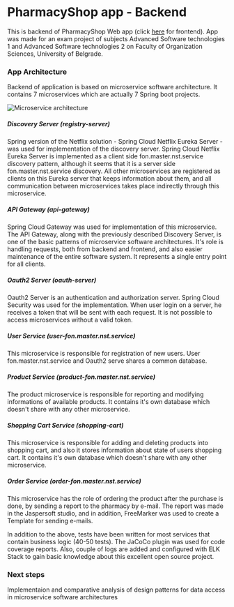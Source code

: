 # PharmacyShop app - Backend

This is backend of PharmacyShop Web app (click [here](https://github.com/aleksandar95si/NST-Project-Frontend) for frontend). App was made for an exam project of subjects Advanced Software technologies 1 and Advanced Software technologies 2 on Faculty of Organization Sciences, University of Belgrade.

### App Architecture

Backend of application is based on microservice software architecture. It contains 7 microservices which are actually 7 Spring boot projects.

![Microservice architecture](https://i.imgur.com/7qkcJNK.png)

##### Discovery Server (registry-server)

Spring version of the Netflix solution - Spring Cloud Netflix Eureka Server - was used for implementation of the discovery server. Spring Cloud Netflix Eureka Server is implemented as a client side fon.master.nst.service discovery pattern, although it seems that it is a server side fon.master.nst.service discovery. All other microservices are registered as clients on this Eureka server that keeps information about them, and all communication between microservices takes place indirectly through this microservice.

##### API Gateway (api-gateway)

Spring Cloud Gateway was used for implementation of this microservice. The API Gateway, along with the previously described Discovery Server, is one of the basic patterns of microservice software architectures. It's role is handling requests, both from backend and frontend, and also easier maintenance of the entire software system. It represents a single entry point for all clients.

##### Oauth2 Server (oauth-server)

Oauth2 Server is an authentication and authorization server. Spring Cloud Security was used for the implementation. When user login on a server, he receives a token that will be sent with each request. It is not possible to access microservices without a valid token. 

##### User Service (user-fon.master.nst.service)

This microservice is responsible for registration of new users. User fon.master.nst.service and Oauth2 serve shares a common database.

##### Product Service (product-fon.master.nst.service)

The product microservice is responsible for reporting and modifying informations of available products. It contains it's own database which doesn't share with any other microservice.

##### Shopping Cart Service (shopping-cart)

This microservice is responsible for adding and deleting products into shopping cart, and also it stores information about state of users shopping cart. It contains it's own database which doesn't share with any other microservice.

##### Order Service (order-fon.master.nst.service)

This microservice has the role of ordering the product after the purchase is done, by sending a report to the pharmacy by e-mail. The report was made in the Jaspersoft studio, and in addition, FreeMarker was used to create a Template for sending e-mails.

In addition to the above, tests have been written for most services that contain business logic (40-50 tests). The JaCoCo plugin was used for code coverage reports. Also, couple of logs are added and configured with ELK Stack to gain basic knowledge about this excellent open source project.

### Next steps

Implementaion and comparative analysis of design patterns for data access in microservice software architectures
